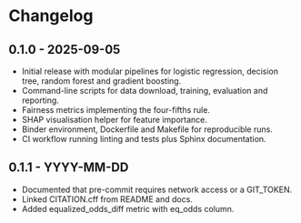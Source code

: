 # Changelog

## 0.1.0 - 2025-09-05

- Initial release with modular pipelines for logistic regression, decision tree,
  random forest and gradient boosting.
- Command-line scripts for data download, training, evaluation and reporting.
- Fairness metrics implementing the four-fifths rule.
- SHAP visualisation helper for feature importance.
- Binder environment, Dockerfile and Makefile for reproducible runs.
- CI workflow running linting and tests plus Sphinx documentation.

## 0.1.1 - YYYY-MM-DD

- Documented that pre-commit requires network access or a GIT_TOKEN.
- Linked CITATION.cff from README and docs.
- Added equalized_odds_diff metric with eq_odds column.
